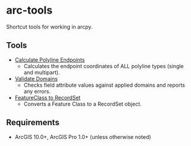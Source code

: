 arc-tools
======================

Shortcut tools for working in arcpy.

## Tools
* [Calculate Polyline Endpoints](PolylineEndpoints)
  * Calculates the endpoint coordinates of ALL polyline types (single and multipart).
* [Validate Domains](ValidateDomains)
  * Checks field attribute values against applied domains and reports any errors.
* [FeatureClass to RecordSet](convert_fc_to_rs.py)
  * Converts a Feature Class to a RecordSet object.

Requirements
----------------------

* ArcGIS 10.0+, ArcGIS Pro 1.0+ (unless otherwise noted)
